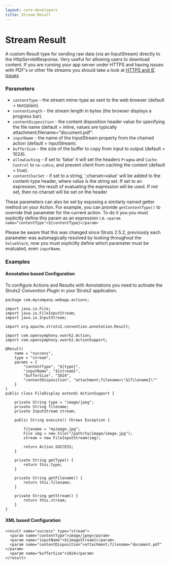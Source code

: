 ```yaml
---
layout: core-developers
title: Stream Result
---
```


# Stream Result

A custom Result type for sending raw data (via an InputStream) directly to the HttpServletResponse. Very useful for allowing users to download content.
If you are running your app server under HTTPS and having issues with PDF's or other file streams you should take a look at [HTTPS and IE Issues](https-and-ie-issues.html)

### Parameters

- `contentType` - the stream mime-type as sent to the web browser (default = text/plain).
- `contentLength` - the stream length in bytes (the browser displays a progress bar).
- `contentDisposition` - the content disposition header value for specifying the file name (default = inline, values are typically attachment;filename="document.pdf".
- `inputName` - the name of the InputStream property from the chained action (default = inputStream).
- `bufferSize` - the size of the buffer to copy from input to output (default = 1024).
- `allowCaching` - if set to 'false' it will set the headers `Pragma` and `Cache-Control` to `no-cahce`, and prevent client from caching the content (default = true).
- `contentCharSet` - if set to a string, ';charset=value' will be added to the content-type header, where value is the string set. If set to an expression, the result of evaluating the expression will be used. If not set, then no charset will be set on the header

These parameters can also be set by exposing a similarly named getter method on your Action. For example, you can provide `getContentType()` to override that parameter for the current action. To do it you you must explicitly define this param as an expression i.e. `<param name="contentType">${contentType}</param>`

Please be aware that this was changed since Struts 2.5.2, previously each parameter was automagically resolved by looking throughout the `ValueStack`, now you must explicitly define which parameter must be evaluated, even `inputName`.

### Examples

#### Annotation based Configuration

To configure Actions and Results with Annotations you need to activate the Struts2 _Convention Plugin_ in your Struts2 application.


```
package com.mycompany.webapp.actions;

import java.io.File;
import java.io.FileInputStream;
import java.io.InputStream;

import org.apache.struts2.convention.annotation.Result;

import com.opensymphony.xwork2.Action;
import com.opensymphony.xwork2.ActionSupport;

@Result(
	name = "success", 
	type = "stream", 
	params = { 
		"contentType", "${type}", 
		"inputName", "${stream}", 
		"bufferSize", "1024", 
		"contentDisposition", "attachment;filename=\"${filename}\"" 
	}
)
public class FileDisplay extends ActionSupport {

	private String type = "image/jpeg";
	private String filename;
	private InputStream stream;

	public String execute() throws Exception {

		filename = "myimage.jpg";
		File img = new File("/path/to/image/image.jpg");
		stream = new FileInputStream(img);

		return Action.SUCCESS;
	}
	
	private String getType() {
		return this.type;
	}
	
	private String getFilename() {
		return this.filename;
	}
	
	private String getStream() {
		return this.stream;
	}
}
```

#### XML based Configuration

```
<result name="success" type="stream">
  <param name="contentType">image/jpeg</param>
  <param name="inputName">${imageStream}</param>
  <param name="contentDisposition">attachment;filename="document.pdf"</param>
  <param name="bufferSize">1024</param>
</result>
```
